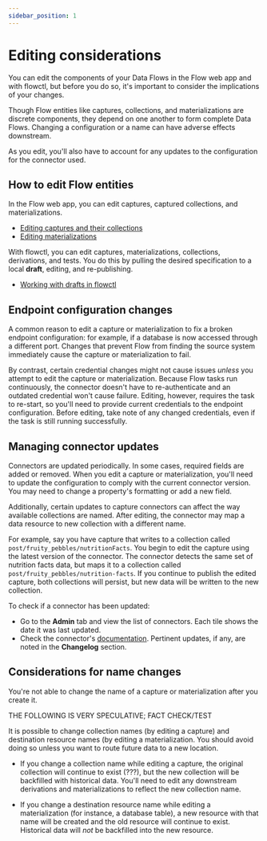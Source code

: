 ```yaml
---
sidebar_position: 1
---
```


# Editing considerations

You can edit the components of your Data Flows in the Flow web app and with flowctl, but before you do so, it's important to consider the implications of your changes.

Though Flow entities like captures, collections, and materializations are discrete components, they depend on one another to form complete Data Flows. Changing a configuration or a name can have adverse effects downstream.

As you edit, you'll also have to account for any updates to the configuration for the connector used.

## How to edit Flow entities

In the Flow web app, you can edit captures, captured collections, and materializations.

* [Editing captures and their collections](../concepts/web-app.md#editing-captures-and-collections)
* [Editing materializations](../concepts/web-app.md#editing-materializations)

With flowctl, you can edit captures, materializations, collections, derivations, and tests.
You do this by pulling the desired specification to a local **draft**, editing, and re-publishing.

* [Working with drafts in flowctl](../concepts/flowctl.md#working-with-drafts)

## Endpoint configuration changes

A common reason to edit a capture or materialization to fix a broken endpoint configuration:
for example, if a database is now accessed through a different port.
Changes that prevent Flow from finding the source system immediately cause the capture or materialization to fail.

By contrast, certain credential changes might not cause issues *unless* you attempt to edit the capture or materialization.
Because Flow tasks run continuously, the connector doesn't have to re-authenticate and an outdated credential won't cause failure.
Editing, however, requires the task to re-start, so you'll need to provide current credentials to the endpoint configuration.
Before editing, take note of any changed credentials, even if the task is still running successfully.

## Managing connector updates

Connectors are updated periodically. In some cases, required fields are added or removed.
When you edit a capture or materialization, you'll need to update the configuration to comply with the current connector version.
You may need to change a property's formatting or add a new field.

Additionally, certain updates to capture connectors can affect the way available collections are named.
After editing, the connector may map a data resource to new collection with a different name.

For example, say you have capture that writes to a collection called `post/fruity_pebbles/nutritionFacts`.
You begin to edit the capture using the latest version of the connector.
The connector detects the same set of nutrition facts data,
but maps it to a collection called `post/fruity_pebbles/nutrition-facts`.
If you continue to publish the edited capture, both collections will persist,
but new data will be written to the new collection.

To check if a connector has been updated:

* Go to the **Admin** tab and view the list of connectors. Each tile shows the date it was last updated.
* Check the connector's [documentation](./Connectors/README.md). Pertinent updates, if any, are noted in the **Changelog** section.

## Considerations for name changes

You're not able to change the name of a capture or materialization after you create it.

THE FOLLOWING IS VERY SPECULATIVE; FACT CHECK/TEST

It is possible to change collection names (by editing a capture) and destination resource names (by editing a materialization.
You should avoid doing so unless you want to route future data to a new location.

* If you change a collection name while editing a capture, the original collection will continue to exist (???), but the new collection will be backfilled with historical data.
  You'll need to edit any downstream derivations and materializations to reflect the new collection name.

* If you change a destination resource name while editing a materialization (for instance, a database table), a new resource with that name will be created and the old resource will continue to exist.
  Historical data will *not* be backfilled into the new resource.


